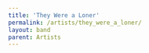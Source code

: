 ```yaml
---
title: 'They Were a Loner'
permalink: /artists/they_were_a_loner/
layout: band
parent: Artists
---
```

